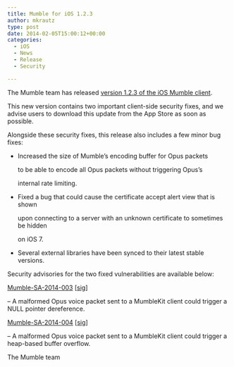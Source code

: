 ```yaml
---
title: Mumble for iOS 1.2.3
author: mkrautz
type: post
date: 2014-02-05T15:00:12+00:00
categories:
  - iOS
  - News
  - Release
  - Security

---
```

<img class="alignleft" src="http://blog.mumble.info/wp-uploads/2012/02/MumbleAppIcon.png" alt="" />The Mumble team has released [version 1.2.3 of the iOS Mumble client][1].

This new version contains two important client-side security fixes, and we advise users to download this update from the App Store as soon as possible.

<!--more-->

Alongside these security fixes, this release also includes a few minor bug fixes:

  * Increased the size of Mumble&#8217;s encoding buffer for Opus packets
  
    to be able to encode all Opus packets without triggering Opus&#8217;s
  
    internal rate limiting.
  * Fixed a bug that could cause the certificate accept alert view that is shown
  
    upon connecting to a server with an unknown certificate to sometimes be hidden
  
    on iOS 7.
  * Several external libraries have been synced to their latest stable versions.

Security advisories for the two fixed vulnerabilities are available below:

[Mumble-SA-2014-003][2] [[sig][3]]
  
&#8211; A malformed Opus voice packet sent to a MumbleKit client could trigger a NULL pointer dereference.

[Mumble-SA-2014-004][4] [[sig][5]]
  
&#8211; A malformed Opus voice packet sent to a MumbleKit client could trigger a heap-based buffer overflow.

The Mumble team

 [1]: http://itunes.apple.com/us/app/mumble/id443472808?mt=8
 [2]: http://mumble.info/security/Mumble-SA-2014-003.txt
 [3]: http://mumble.info/security/Mumble-SA-2014-003.txt.sig
 [4]: http://mumble.info/security/Mumble-SA-2014-004.txt
 [5]: http://mumble.info/security/Mumble-SA-2014-004.txt.sig